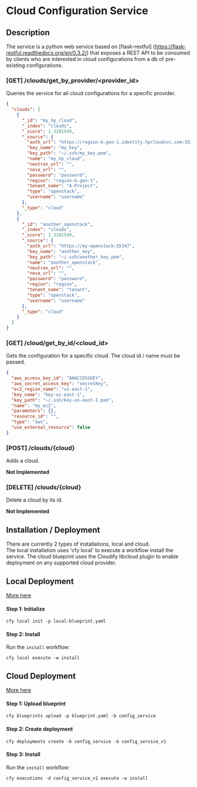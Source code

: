 Cloud Configuration Service
==========================

## Description

The service is a python web service based on [flask-restful]
(https://flask-restful.readthedocs.org/en/0.3.2/) that exposes a REST API to
 be consumed by clients who are interested in cloud configurations from a db of
 pre-existing configurations.

### [GET] /clouds/get_by_provider/<provider_id>

Queries the service for all cloud configurations for a specific provider.

```json
{
  "clouds": [
    {
      "_id": "my_hp_cloud",
      "_index": "clouds",
      "_score": 1.3101549,
      "_source": {
        "auth_url": "https://region-b.geo-1.identity.hpcloudsvc.com:35357/v2.0/tokens",
        "key_name": "my_key",
        "key_path": "~/.ssh/my_key.pem",
        "name": "my_hp_cloud",
        "neutron_url": "",
        "nova_url": "",
        "password": "password",
        "region": "region-b.geo-1",
        "tenant_name": "A-Project",
        "type": "openstack",
        "username": "username"
      },
      "_type": "cloud"
    },
    {
      "_id": "another_openstack",
      "_index": "clouds",
      "_score": 1.3101549,
      "_source": {
        "auth_url": "https://my-openstack:55347",
        "key_name": "another_key",
        "key_path": "~/.ssh/another_key.pem",
        "name": "another_openstack",
        "neutron_url": "",
        "nova_url": "",
        "password": "password",
        "region": "region",
        "tenant_name": "tenant",
        "type": "openstack",
        "username": "username"
      },
      "_type": "cloud"
    }
  ]
}
```

### [GET] /cloud/get_by_id/<cloud_id>

Gets the configuration for a specific cloud. The cloud id / name must be passed.

```json
{
  "aws_access_key_id": "ANACCESSKEY",
  "aws_secret_access_key": "secretKey",
  "ec2_region_name": "us-east-1",
  "key_name": "key-us-east-1",
  "key_path": "~/.ssh/key-us-east-1.pem",
  "name": "my_ec2",
  "parameters": {},
  "resource_id": "",
  "type": "aws",
  "use_external_resource": false
}
```

### [POST] /clouds/{cloud}

Adds a cloud.

**Not Implemented**

### [DELETE] /clouds/{cloud}

Delete a cloud by its id.

**Not Implemented**

## Installation / Deployment

There are currently 2 types of installations, local and cloud.<br>
The local installation uses 'cfy local' to execute a workflow install the service.
The cloud blueprint uses the Cloudify libcloud plugin to enable deployment on any supported cloud provider.

## Local Deployment

[More here](https://github.com/kemiz/cloud-config-service/tree/master/blueprints/local-blueprint)

#### Step 1: Initialize

`cfy local init -p local-blueprint.yaml` <br>

#### Step 2: Install

Run the `install` workflow: <br>

`cfy local execute -w install`

## Cloud Deployment

[More here](https://github.com/kemiz/cloud-config-service/tree/master/blueprints/one_cloud_blueprint)

#### Step 1: Upload blueprint

`cfy blueprints upload -p blueprint.yaml -b config_service` <br>

#### Step 2: Create deployment

`cfy deployments create -b config_service -b config_service_v1` <br>

#### Step 3: Install

Run the `install` workflow: <br>

`cfy executions -d config_service_v1 execute -w install`
